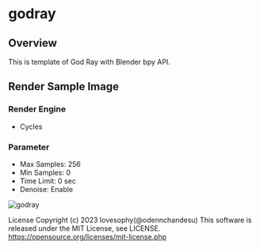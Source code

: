 # godray

## Overview

This is template of God Ray with Blender bpy API.

## Render Sample Image

### Render Engine
- Cycles

### Parameter
- Max Samples: 256
- Min Samples: 0
- Time Limit: 0 sec
- Denoise: Enable

![godray](https://user-images.githubusercontent.com/15680172/210962713-7e374494-2cad-49e7-974d-6527500232c4.png)

License Copyright (c) 2023 Iovesophy(@odennchandesu) 
This software is released under the MIT License, see LICENSE. https://opensource.org/licenses/mit-license.php

